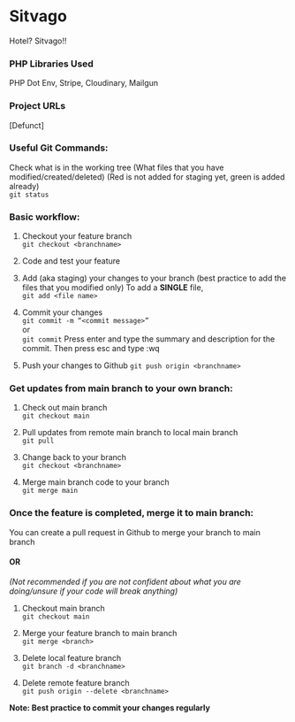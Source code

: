 # Sitvago
Hotel? Sitvago!!

### PHP Libraries Used
PHP Dot Env, Stripe, Cloudinary, Mailgun

### Project URLs
[Defunct]

### Useful Git Commands:
Check what is in the working tree (What files that you have modified/created/deleted) (Red is not added for staging yet, green is added already)  
```git status```

### Basic workflow:
1. Checkout your feature branch  
```git checkout <branchname>```

2. Code and test your feature  

3. Add (aka staging) your changes to your branch (best practice to add the files that you modified only)  To add a **SINGLE** file,  
```git add <file name>```

4. Commit your changes  
```git commit -m “<commit message>”```  
or  
```git commit``` Press enter and type the summary and description for the commit. Then press esc and type :wq  

5. Push your changes to Github 
```git push origin <branchname>``` 

### Get updates from main branch to your own branch:
1. Check out main branch  
```git checkout main```

2. Pull updates from remote main branch to local main branch    
```git pull```

3. Change back to your branch  
```git checkout <branchname>```

4. Merge main branch code to your branch  
```git merge main```

### Once the feature is completed, merge it to main branch:  
You can create a pull request in Github to merge your branch to main branch  

#### OR
*(Not recommended if you are not confident about what you are doing/unsure if your code will break anything)*
1. Checkout main branch  
```git checkout main```  

2. Merge your feature branch to main branch  
```git merge <branch>```  

3. Delete local feature branch   
```git branch -d <branchname>```  

4. Delete remote feature branch  
```git push origin --delete <branchname>```  

**Note: Best practice to commit your changes regularly**
